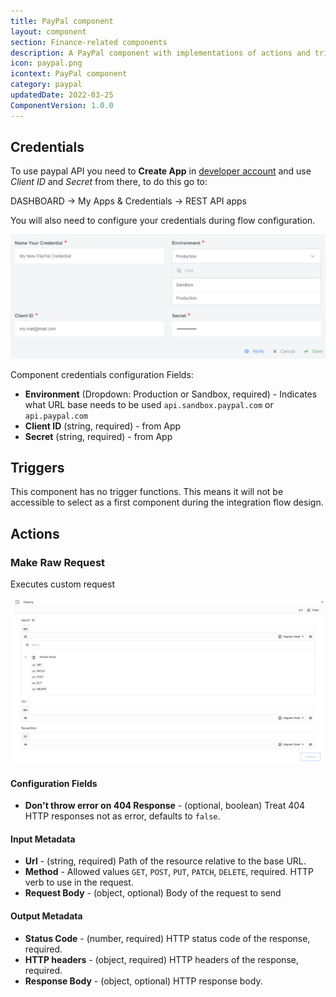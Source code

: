 ```yaml
---
title: PayPal component
layout: component
section: Finance-related components
description: A PayPal component with implementations of actions and triggers based off of the Open Integration Hub (OIH) Standard.
icon: paypal.png
icontext: PayPal component
category: paypal
updatedDate: 2022-03-25
ComponentVersion: 1.0.0
---
```


## Credentials

To use paypal API you need to **Create App** in [developer account](https://developer.paypal.com/) and use *Client ID* and *Secret* from there, to do this go to:

DASHBOARD -> My Apps & Credentials -> REST API apps

You will also need to configure your credentials during flow configuration.

![PayPal Credentials](img/paypal-cred.png)

Component credentials configuration Fields:

 * **Environment**  (Dropdown: Production or Sandbox, required) - Indicates what URL base needs to be used `api.sandbox.paypal.com` or `api.paypal.com`
  * **Client ID**  (string, required) - from App
  * **Secret**  (string, required) - from App

## Triggers

This component has no trigger functions. This means it will not be accessible to select as a first component during the integration flow design.

## Actions

### Make Raw Request

Executes custom request

![Make Raw Request](img/make-raw-request.png)

#### Configuration Fields

* **Don't throw error on 404 Response** - (optional, boolean) Treat 404 HTTP responses not as error, defaults to `false`.

#### Input Metadata

* **Url** - (string, required) Path of the resource relative to the base URL.
* **Method** - Allowed values `GET`, `POST`, `PUT`, `PATCH`, `DELETE`, required. HTTP verb to use in the request.
* **Request Body** - (object, optional) Body of the request to send

#### Output Metadata

* **Status Code** - (number, required) HTTP status code of the response, required.
* **HTTP headers** - (object, required) HTTP headers of the response, required.
* **Response Body** - (object, optional) HTTP response body.
